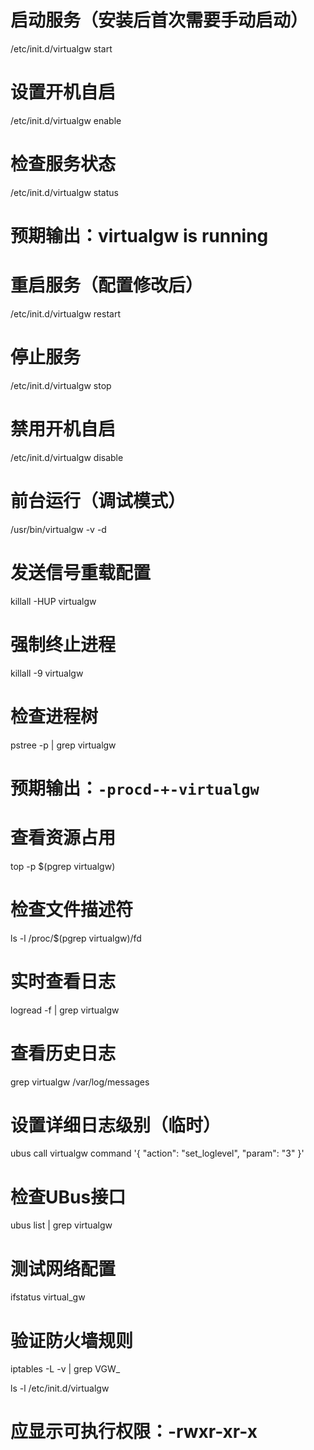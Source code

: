 # 启动服务（安装后首次需要手动启动）
/etc/init.d/virtualgw start

# 设置开机自启
/etc/init.d/virtualgw enable

# 检查服务状态
/etc/init.d/virtualgw status
# 预期输出：virtualgw is running

# 重启服务（配置修改后）
/etc/init.d/virtualgw restart

# 停止服务
/etc/init.d/virtualgw stop

# 禁用开机自启
/etc/init.d/virtualgw disable

# 前台运行（调试模式）
/usr/bin/virtualgw -v -d

# 发送信号重载配置
killall -HUP virtualgw

# 强制终止进程
killall -9 virtualgw

# 检查进程树
pstree -p | grep virtualgw
# 预期输出：`-procd-+-virtualgw`

# 查看资源占用
top -p $(pgrep virtualgw)

# 检查文件描述符
ls -l /proc/$(pgrep virtualgw)/fd

# 实时查看日志
logread -f | grep virtualgw

# 查看历史日志
grep virtualgw /var/log/messages

# 设置详细日志级别（临时）
ubus call virtualgw command '{ "action": "set_loglevel", "param": "3" }'

# 检查UBus接口
ubus list | grep virtualgw

# 测试网络配置
ifstatus virtual_gw

# 验证防火墙规则
iptables -L -v | grep VGW_

ls -l /etc/init.d/virtualgw
# 应显示可执行权限：-rwxr-xr-x
